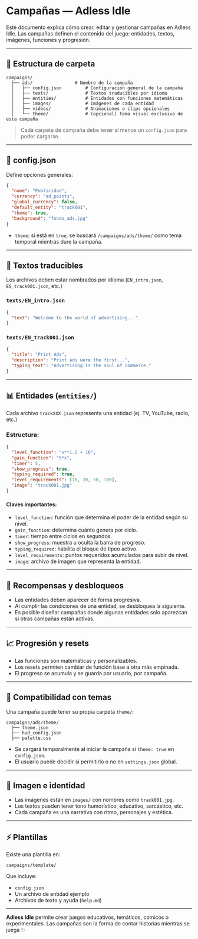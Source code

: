 # Campañas — Adless Idle

Este documento explica cómo crear, editar y gestionar campañas en Adless Idle. Las campañas definen el contenido del juego: entidades, textos, imágenes, funciones y progresión.

---

## 📂 Estructura de carpeta

```
campaigns/
  ├── ads/                # Nombre de la campaña
  │   ├── config.json         # Configuración general de la campaña
  │   ├── texts/              # Textos traducibles por idioma
  │   ├── entities/           # Entidades con funciones matemáticas
  │   ├── images/             # Imágenes de cada entidad
  │   ├── videos/             # Animaciones o clips opcionales
  │   └── theme/              # (opcional) tema visual exclusivo de esta campaña
```

> Cada carpeta de campaña debe tener al menos un `config.json` para poder cargarse.

---

## 🔧 config.json

Define opciones generales:

```json
{
  "name": "Publicidad",
  "currency": "ad_points",
  "global_currency": false,
  "default_entity": "track001",
  "theme": true,
  "background": "fondo_ads.jpg"
}
```

- `theme`: si está en `true`, se buscará `/campaigns/ads/theme/` como tema temporal mientras dure la campaña.

---

## 📖 Textos traducibles

Los archivos deben estar nombrados por idioma (`EN_intro.json`, `ES_track001.json`, etc.)

### `texts/EN_intro.json`
```json
{
  "text": "Welcome to the world of advertising..."
}
```

### `texts/EN_track001.json`
```json
{
  "title": "Print Ads",
  "description": "Print ads were the first...",
  "typing_text": "Advertising is the soul of commerce."
}
```

---

## 📊 Entidades (`entities/`)

Cada archivo `trackXXX.json` representa una entidad (ej. TV, YouTube, radio, etc.)

### Estructura:
```json
{
  "level_function": "x**1.5 + 10",
  "gain_function": "5*x",
  "timer": 5,
  "show_progress": true,
  "typing_required": true,
  "level_requirements": [10, 20, 50, 100],
  "image": "track001.jpg"
}
```

#### Claves importantes:
- `level_function`: función que determina el poder de la entidad según su nivel.
- `gain_function`: determina cuánto genera por ciclo.
- `timer`: tiempo entre ciclos en segundos.
- `show_progress`: muestra u oculta la barra de progreso.
- `typing_required`: habilita el bloque de tipeo activo.
- `level_requirements`: puntos requeridos acumulados para subir de nivel.
- `image`: archivo de imagen que representa la entidad.

---

## 🌄 Recompensas y desbloqueos

- Las entidades deben aparecer de forma progresiva.
- Al cumplir las condiciones de una entidad, se desbloquea la siguiente.
- Es posible diseñar campañas donde algunas entidades solo aparezcan si otras campañas están activas.

---

## 📈 Progresión y resets

- Las funciones son matemáticas y personalizables.
- Los resets permiten cambiar de función base a otra más empinada.
- El progreso se acumula y se guarda por usuario, por campaña.

---

## 🔄 Compatibilidad con temas

Una campaña puede tener su propia carpeta `theme/`:
```
campaigns/ads/theme/
  ├── theme.json
  ├── hud_config.json
  ├── palette.css
```

- Se cargará temporalmente al iniciar la campaña si `theme: true` en `config.json`.
- El usuario puede decidir si permitirlo o no en `settings.json` global.

---

## 🎨 Imagen e identidad

- Las imágenes están en `images/` con nombres como `track001.jpg`.
- Los textos pueden tener tono humorístico, educativo, sarcástico, etc.
- Cada campaña es una narrativa con ritmo, personajes y estética.

---

## ⚡ Plantillas

Existe una plantilla en:
```
campaigns/template/
```
Que incluye:
- `config.json`
- Un archivo de entidad ejemplo
- Archivos de texto y ayuda (`help.md`)

---

**Adless Idle** permite crear juegos educativos, temáticos, cómicos o experimentales. Las campañas son la forma de contar historias mientras se juega ✨


